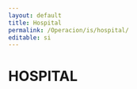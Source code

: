 ```yaml
---
layout: default
title: Hospital
permalink: /Operacion/is/hospital/
editable: si
---
```


# HOSPITAL

